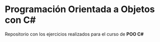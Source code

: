 # Programación Orientada a Objetos con C#

Repositorio con los ejercicios realizados para el curso de **POO C#**
